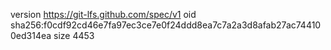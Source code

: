 version https://git-lfs.github.com/spec/v1
oid sha256:f0cdf92cd46e7fa97ec3ce7e0f24ddd8ea7c7a2a3d8afab27ac744100ed314ea
size 4453

